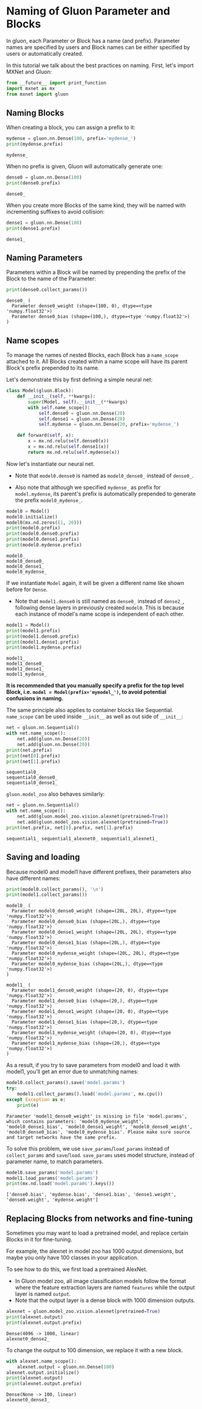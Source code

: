 
# Naming of Gluon Parameter and Blocks

In gluon, each Parameter or Block has a name (and prefix). Parameter names are specified by users and Block names can be either specified by users or automatically created.

In this tutorial we talk about the best practices on naming. First, let's import MXNet and Gluon:


```python
from __future__ import print_function
import mxnet as mx
from mxnet import gluon
```

## Naming Blocks

When creating a block, you can assign a prefix to it:


```python
mydense = gluon.nn.Dense(100, prefix='mydense_')
print(mydense.prefix)
```

    mydense_


When no prefix is given, Gluon will automatically generate one:


```python
dense0 = gluon.nn.Dense(100)
print(dense0.prefix)
```

    dense0_


When you create more Blocks of the same kind, they will be named with incrementing suffixes to avoid collision:


```python
dense1 = gluon.nn.Dense(100)
print(dense1.prefix)
```

    dense1_


## Naming Parameters

Parameters within a Block will be named by prepending the prefix of the Block to the name of the Parameter:


```python
print(dense0.collect_params())
```

    dense0_ (
      Parameter dense0_weight (shape=(100, 0), dtype=<type 'numpy.float32'>)
      Parameter dense0_bias (shape=(100,), dtype=<type 'numpy.float32'>)
    )


## Name scopes

To manage the names of nested Blocks, each Block has a `name_scope` attached to it. All Blocks created within a name scope will have its parent Block's prefix prepended to its name.

Let's demonstrate this by first defining a simple neural net:


```python
class Model(gluon.Block):
    def __init__(self, **kwargs):
        super(Model, self).__init__(**kwargs)
        with self.name_scope():
            self.dense0 = gluon.nn.Dense(20)
            self.dense1 = gluon.nn.Dense(20)
            self.mydense = gluon.nn.Dense(20, prefix='mydense_')

    def forward(self, x):
        x = mx.nd.relu(self.dense0(x))
        x = mx.nd.relu(self.dense1(x))
        return mx.nd.relu(self.mydense(x))
```

Now let's instantiate our neural net.

- Note that `model0.dense0` is named as `model0_dense0_` instead of `dense0_`.

- Also note that although we specified `mydense_` as prefix for `model.mydense`, its parent's prefix is automatically prepended to generate the prefix `model0_mydense_`.


```python
model0 = Model()
model0.initialize()
model0(mx.nd.zeros((1, 20)))
print(model0.prefix)
print(model0.dense0.prefix)
print(model0.dense1.prefix)
print(model0.mydense.prefix)
```

    model0_
    model0_dense0_
    model0_dense1_
    model0_mydense_


If we instantiate `Model` again, it will be given a different name like shown before for `Dense`.

- Note that `model1.dense0` is still named as `dense0_` instead of `dense2_`, following dense layers in previously created `model0`. This is because each instance of model's name scope is independent of each other.


```python
model1 = Model()
print(model1.prefix)
print(model1.dense0.prefix)
print(model1.dense1.prefix)
print(model1.mydense.prefix)
```

    model1_
    model1_dense0_
    model1_dense1_
    model1_mydense_


**It is recommended that you manually specify a prefix for the top level Block, i.e. `model = Model(prefix='mymodel_')`, to avoid potential confusions in naming.**

The same principle also applies to container blocks like Sequential. `name_scope` can be used inside `__init__` as well as out side of `__init__`:


```python
net = gluon.nn.Sequential()
with net.name_scope():
    net.add(gluon.nn.Dense(20))
    net.add(gluon.nn.Dense(20))
print(net.prefix)
print(net[0].prefix)
print(net[1].prefix)
```

    sequential0_
    sequential0_dense0_
    sequential0_dense1_


`gluon.model_zoo` also behaves similarly:


```python
net = gluon.nn.Sequential()
with net.name_scope():
    net.add(gluon.model_zoo.vision.alexnet(pretrained=True))
    net.add(gluon.model_zoo.vision.alexnet(pretrained=True))
print(net.prefix, net[0].prefix, net[1].prefix)
```

    sequential1_ sequential1_alexnet0_ sequential1_alexnet1_


## Saving and loading

Because model0 and model1 have different prefixes, their parameters also have different names:


```python
print(model0.collect_params(), '\n')
print(model1.collect_params())
```

    model0_ (
      Parameter model0_dense0_weight (shape=(20L, 20L), dtype=<type 'numpy.float32'>)
      Parameter model0_dense0_bias (shape=(20L,), dtype=<type 'numpy.float32'>)
      Parameter model0_dense1_weight (shape=(20L, 20L), dtype=<type 'numpy.float32'>)
      Parameter model0_dense1_bias (shape=(20L,), dtype=<type 'numpy.float32'>)
      Parameter model0_mydense_weight (shape=(20L, 20L), dtype=<type 'numpy.float32'>)
      Parameter model0_mydense_bias (shape=(20L,), dtype=<type 'numpy.float32'>)
    ) 
    
    model1_ (
      Parameter model1_dense0_weight (shape=(20, 0), dtype=<type 'numpy.float32'>)
      Parameter model1_dense0_bias (shape=(20,), dtype=<type 'numpy.float32'>)
      Parameter model1_dense1_weight (shape=(20, 0), dtype=<type 'numpy.float32'>)
      Parameter model1_dense1_bias (shape=(20,), dtype=<type 'numpy.float32'>)
      Parameter model1_mydense_weight (shape=(20, 0), dtype=<type 'numpy.float32'>)
      Parameter model1_mydense_bias (shape=(20,), dtype=<type 'numpy.float32'>)
    )


As a result, if you try to save parameters from model0 and load it with model1, you'll get an error due to unmatching names:


```python
model0.collect_params().save('model.params')
try:
    model1.collect_params().load('model.params', mx.cpu())
except Exception as e:
    print(e)
```

    Parameter 'model1_dense0_weight' is missing in file 'model.params', which contains parameters: 'model0_mydense_weight', 'model0_dense1_bias', 'model0_dense1_weight', 'model0_dense0_weight', 'model0_dense0_bias', 'model0_mydense_bias'. Please make sure source and target networks have the same prefix.


To solve this problem, we use `save_params`/`load_params` instead of `collect_params` and `save`/`load`. `save_params` uses model structure, instead of parameter name, to match parameters.


```python
model0.save_params('model.params')
model1.load_params('model.params')
print(mx.nd.load('model.params').keys())
```

    ['dense0.bias', 'mydense.bias', 'dense1.bias', 'dense1.weight', 'dense0.weight', 'mydense.weight']


## Replacing Blocks from networks and fine-tuning

Sometimes you may want to load a pretrained model, and replace certain Blocks in it for fine-tuning.

For example, the alexnet in model zoo has 1000 output dimensions, but maybe you only have 100 classes in your application.

To see how to do this, we first load a pretrained AlexNet.

- In Gluon model zoo, all image classification models follow the format where the feature extraction layers are named `features` while the output layer is named `output`.
- Note that the output layer is a dense block with 1000 dimension outputs.


```python
alexnet = gluon.model_zoo.vision.alexnet(pretrained=True)
print(alexnet.output)
print(alexnet.output.prefix)
```

    Dense(4096 -> 1000, linear)
    alexnet0_dense2_


To change the output to 100 dimension, we replace it with a new block.


```python
with alexnet.name_scope():
    alexnet.output = gluon.nn.Dense(100)
alexnet.output.initialize()
print(alexnet.output)
print(alexnet.output.prefix)
```

    Dense(None -> 100, linear)
    alexnet0_dense3_


<!-- INSERT SOURCE DOWNLOAD BUTTONS -->
